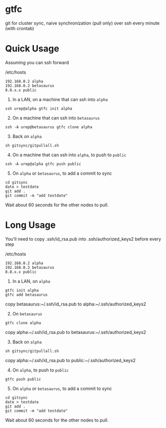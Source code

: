 # gtfc
git for cluster sync, naive synchronization (pull only) over ssh every minute (with crontab)

# Quick Usage

Assuming you can ssh forward

/etc/hosts
```
192.168.0.2 alpha
192.168.0.3 betasaurus
8.8.x.x public
```

1) In a LAN, on a machine that can ssh into `alpha`
```
ssh urep@alpha gtfc init alpha
```

2) On a machine that can ssh into `betasaurus`
```
ssh -A urep@betasaurus gtfc clone alpha
```

3) Back on `alpha`
```
sh gitsync/gitpullall.sh
```

4) On a machine that can ssh into `alpha`, to push to `public`
```
ssh -A urep@alpha gtfc push public
```

5) On `alpha` or `betasaurus`, to add a commit to sync
```
cd gitsync
date > testdate
git add .
git commit -m "add testdate"
```
Wait about 60 seconds for the other nodes to pull.

# Long Usage

You'll need to copy .ssh/id_rsa.pub into .ssh/authorized_keys2 before every step

/etc/hosts
```
192.168.0.2 alpha
192.168.0.3 betasaurus
8.8.x.x public
```

1) In a LAN, on `alpha`
```
gtfc init alpha
gtfc add betasaurus
```

copy betasaurus:~/.ssh/id_rsa.pub to alpha:~/.ssh/authorized_keys2

2) On `betasaurus`
```
gtfc clone alpha
```

copy alpha:~/.ssh/id_rsa.pub to betasaurus:~/.ssh/authorized_keys2

3) Back on `alpha`
```
sh gitsync/gitpullall.sh
```

copy alpha:~/.ssh/id_rsa.pub to public:~/.ssh/authorized_keys2

4) On `alpha`, to push to `public`
```
gtfc push public
```

5) On `alpha` or `betasaurus`, to add a commit to sync
```
cd gitsync
date > testdate
git add .
git commit -m "add testdate"
```
Wait about 60 seconds for the other nodes to pull.
